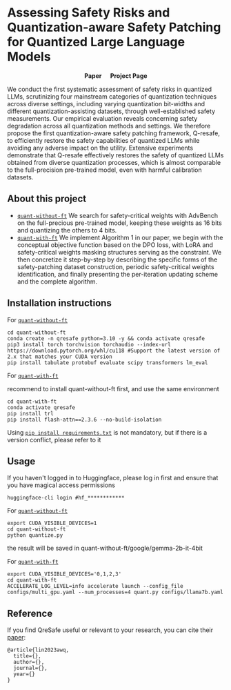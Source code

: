 # Assessing Safety Risks and Quantization-aware Safety Patching for Quantized Large Language Models

<p align='center' style="text-align:center;font-size:2.5 em;">
<b>
    <a href="https://icml.cc/virtual/2025/poster/44278" target="_blank" style="text-decoration: none;">Paper</a>&nbsp;&nbsp;&nbsp;&nbsp;&nbsp;
    <a href="https://thecommonirin.github.io/Qresafe/" target="_blank" style="text-decoration: none;">Project Page</a>
</b>
</p>

We conduct the first systematic assessment of safety risks in quantized LLMs, scrutinizing four mainstream categories of quantization techniques across diverse settings, including varying quantization bit-widths and different quantization-assisting datasets, through well-established safety measurements. Our empirical evaluation reveals concerning safety degradation across all quantization methods and settings. We therefore propose the first quantization-aware safety patching framework, Q-resafe, to efficiently restore the safety capabilities of quantized LLMs while avoiding any adverse impact on the utility. Extensive experiments demonstrate that Q-resafe effectively restores the safety of quantized LLMs obtained from diverse quantization processes, which is almost comparable to the full-precision pre-trained model, even with harmful calibration datasets.


## About this project
* [`quant-without-ft`](./quant-without-ft/) We search for safety-critical weights with AdvBench on the full-precious pre-trained model, keeping these weights as 16 bits and quantizing the others to 4 bits.
* [`quant-with-ft`](./quant-with-ft/) We implement Algorithm 1 in our paper, we begin with the conceptual objective function based on the DPO loss, with LoRA and safety-critical weights masking structures serving as the constraint. We then concretize it step-by-step by describing the specific forms of the safety-patching dataset construction, periodic safety-critical weights identification, and finally presenting the per-iteration updating scheme and the complete algorithm.

## Installation instructions
For [`quant-without-ft`](./quant-with-ft/)

```shell
cd quant-without-ft
conda create -n qresafe python=3.10 -y && conda activate qresafe
pip3 install torch torchvision torchaudio --index-url https://download.pytorch.org/whl/cu118 #Support the latest version of 2.x that matches your CUDA version
pip install tabulate protobuf evaluate scipy transformers lm_eval
```
For [`quant-with-ft`](./quant-with-ft/)

recommend to install quant-without-ft first, and use the same environment

```shell
cd quant-with-ft
conda activate qresafe
pip install trl
pip install flash-attn==2.3.6 --no-build-isolation
```

Using  [`pip install requirements.txt`](./requirements.txt) is not mandatory, but if there is a version conflict, please refer to it

## Usage

If you haven't logged in to Huggingface, please log in first and ensure that you have magical access permissions

```shell
huggingface-cli login #hf_************
```

For [`quant-without-ft`](./quant-with-ft/)

```shell
export CUDA_VISIBLE_DEVICES=1
cd quant-without-ft
python quantize.py
```

the result will be saved in quant-without-ft/google/gemma-2b-it-4bit

For [`quant-with-ft`](./quant-with-ft/)

```shell
export CUDA_VISIBLE_DEVICES='0,1,2,3'
cd quant-with-ft
ACCELERATE_LOG_LEVEL=info accelerate launch --config_file configs/multi_gpu.yaml --num_processes=4 quant.py configs/llama7b.yaml
```

## Reference

If you find QreSafe useful or relevant to your research, you can cite their [paper]():

```
@article{lin2023awq,
  title={},
  author={},
  journal={},
  year={}
}
```


